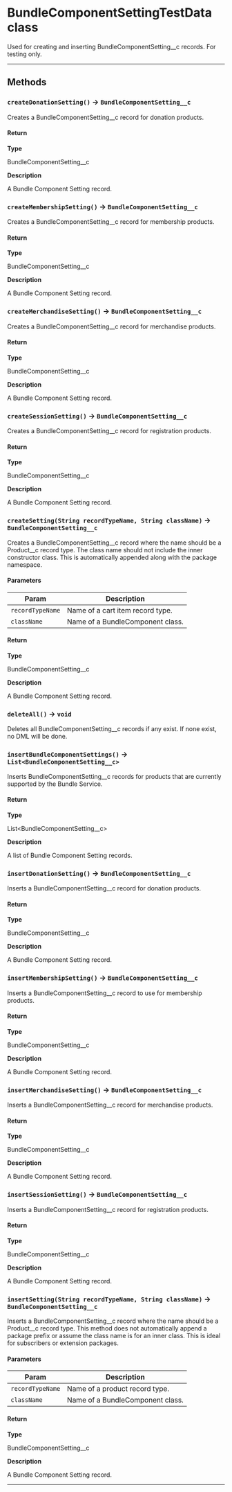 # BundleComponentSettingTestData class

Used for creating and inserting BundleComponentSetting__c records. For testing only.

---
## Methods
### `createDonationSetting()` → `BundleComponentSetting__c`

Creates a BundleComponentSetting__c record for donation products.

#### Return

**Type**

BundleComponentSetting__c

**Description**

A Bundle Component Setting record.

### `createMembershipSetting()` → `BundleComponentSetting__c`

Creates a BundleComponentSetting__c record for membership products.

#### Return

**Type**

BundleComponentSetting__c

**Description**

A Bundle Component Setting record.

### `createMerchandiseSetting()` → `BundleComponentSetting__c`

Creates a BundleComponentSetting__c record for merchandise products.

#### Return

**Type**

BundleComponentSetting__c

**Description**

A Bundle Component Setting record.

### `createSessionSetting()` → `BundleComponentSetting__c`

Creates a BundleComponentSetting__c record for registration products.

#### Return

**Type**

BundleComponentSetting__c

**Description**

A Bundle Component Setting record.

### `createSetting(String recordTypeName, String className)` → `BundleComponentSetting__c`

Creates a BundleComponentSetting__c record where the name should be a Product__c record type. The class name should not include the inner constructor class. This is automatically appended along with the package namespace.

#### Parameters
|Param|Description|
|-----|-----------|
|`recordTypeName` |  Name of a cart item record type. |
|`className` |  Name of a BundleComponent class. |

#### Return

**Type**

BundleComponentSetting__c

**Description**

A Bundle Component Setting record.

### `deleteAll()` → `void`

Deletes all BundleComponentSetting__c records if any exist. If none exist, no DML will be done.

### `insertBundleComponentSettings()` → `List<BundleComponentSetting__c>`

Inserts BundleComponentSetting__c records for products that are currently supported by the Bundle Service.

#### Return

**Type**

List<BundleComponentSetting__c>

**Description**

A list of Bundle Component Setting records.

### `insertDonationSetting()` → `BundleComponentSetting__c`

Inserts a BundleComponentSetting__c record for donation products.

#### Return

**Type**

BundleComponentSetting__c

**Description**

A Bundle Component Setting record.

### `insertMembershipSetting()` → `BundleComponentSetting__c`

Inserts a BundleComponentSetting__c record to use for membership products.

#### Return

**Type**

BundleComponentSetting__c

**Description**

A Bundle Component Setting record.

### `insertMerchandiseSetting()` → `BundleComponentSetting__c`

Inserts a BundleComponentSetting__c record for merchandise products.

#### Return

**Type**

BundleComponentSetting__c

**Description**

A Bundle Component Setting record.

### `insertSessionSetting()` → `BundleComponentSetting__c`

Inserts a BundleComponentSetting__c record for registration products.

#### Return

**Type**

BundleComponentSetting__c

**Description**

A Bundle Component Setting record.

### `insertSetting(String recordTypeName, String className)` → `BundleComponentSetting__c`

Inserts a BundleComponentSetting__c record where the name should be a Product__c record type. This method does not automatically append a package prefix or assume the class name is for an inner class. This is ideal for subscribers or extension packages.

#### Parameters
|Param|Description|
|-----|-----------|
|`recordTypeName` |  Name of a product record type. |
|`className` |  Name of a BundleComponent class. |

#### Return

**Type**

BundleComponentSetting__c

**Description**

A Bundle Component Setting record.

---
